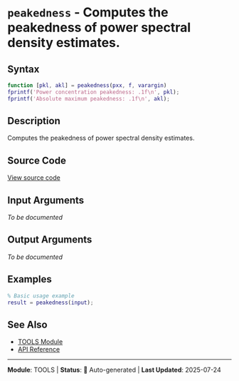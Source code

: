 # `peakedness` - Computes the peakedness of power spectral density estimates.

## Syntax

```matlab
function [pkl, akl] = peakedness(pxx, f, varargin)
fprintf('Power concentration peakedness: .1f\n', pkl);
fprintf('Absolute maximum peakedness: .1f\n', akl);
```

## Description

Computes the peakedness of power spectral density estimates.

## Source Code

[View source code](../../../src/tools/peakedness.m)

## Input Arguments

*To be documented*

## Output Arguments

*To be documented*

## Examples

```matlab
% Basic usage example
result = peakedness(input);
```

## See Also

- [TOOLS Module](README.md)
- [API Reference](../README.md)

---

**Module**: TOOLS | **Status**: 🔄 Auto-generated | **Last Updated**: 2025-07-24
